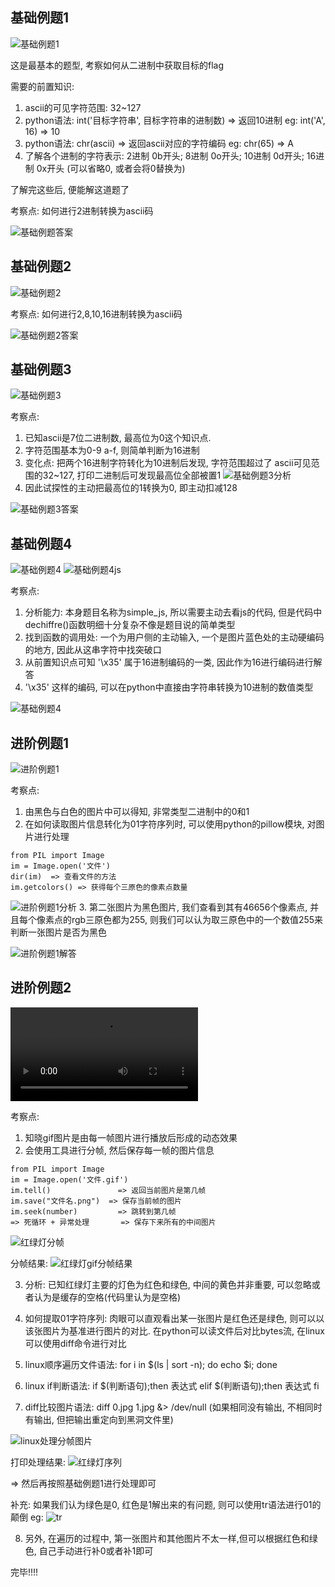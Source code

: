 ## 基础例题1

![基础例题1](https://github.com/rao2701482/CTF-CRPYTO-PART/blob/main/%E5%9B%BE%E7%89%87%E8%B5%84%E6%96%99/%E5%9F%BA%E7%A1%80%E4%BE%8B%E9%A2%981.png)

这是最基本的题型, 考察如何从二进制中获取目标的flag

需要的前置知识:
1. ascii的可见字符范围: 32~127
2. python语法: int('目标字符串', 目标字符串的进制数) => 返回10进制  eg: int('A', 16) => 10
3. python语法: chr(ascii)  => 返回ascii对应的字符编码            eg: chr(65)      => A
4. 了解各个进制的字符表示: 2进制 0b开头;  8进制 0o开头; 10进制 0d开头; 16进制 0x开头 (可以省略0, 或者会将0替换为\)

了解完这些后, 便能解这道题了

考察点: 如何进行2进制转换为ascii码

![基础例题答案](https://github.com/rao2701482/CTF-CRPYTO-PART/blob/main/%E5%9B%BE%E7%89%87%E8%B5%84%E6%96%99/%E5%9F%BA%E7%A1%80%E4%BE%8B%E9%A2%981%E7%AD%94%E6%A1%88.png)


## 基础例题2
![基础例题2](https://github.com/rao2701482/CTF-CRPYTO-PART/blob/main/%E5%9B%BE%E7%89%87%E8%B5%84%E6%96%99/%E5%9F%BA%E7%A1%80%E4%BE%8B%E9%A2%982.png)

考察点: 如何进行2,8,10,16进制转换为ascii码

![基础例题2答案](https://github.com/rao2701482/CTF-CRPYTO-PART/blob/main/%E5%9B%BE%E7%89%87%E8%B5%84%E6%96%99/%E5%9F%BA%E7%A1%80%E4%BE%8B%E9%A2%982%E8%A7%A3%E7%AD%94.png)


## 基础例题3
![基础例题3](https://github.com/rao2701482/CTF-CRPYTO-PART/blob/main/%E5%9B%BE%E7%89%87%E8%B5%84%E6%96%99/%E5%9F%BA%E7%A1%80%E4%BE%8B%E9%A2%983.png)

考察点: 
1. 已知ascii是7位二进制数, 最高位为0这个知识点.
2. 字符范围基本为0-9 a-f, 则简单判断为16进制
3. 变化点: 把两个16进制字符转化为10进制后发现, 字符范围超过了 ascii可见范围的32~127, 打印二进制后可发现最高位全部被置1
![基础例题3分析](https://github.com/rao2701482/CTF-CRPYTO-PART/blob/main/%E5%9B%BE%E7%89%87%E8%B5%84%E6%96%99/%E5%9F%BA%E7%A1%80%E4%BE%8B%E9%A2%983%E5%88%86%E6%9E%90.png)
4. 因此试探性的主动把最高位的1转换为0, 即主动扣减128

![基础例题3答案](https://github.com/rao2701482/CTF-CRPYTO-PART/blob/main/%E5%9B%BE%E7%89%87%E8%B5%84%E6%96%99/%E5%9F%BA%E7%A1%80%E4%BE%8B%E9%A2%983%E4%B8%BB%E5%8A%A8%E6%89%A3%E5%87%8F128.png)


## 基础例题4
![基础例题4](https://github.com/rao2701482/CTF-CRPYTO-PART/blob/main/%E5%9B%BE%E7%89%87%E8%B5%84%E6%96%99/js%E9%A2%98%E7%9B%AE.png)
![基础例题4js](https://github.com/rao2701482/CTF-CRPYTO-PART/blob/main/%E5%9B%BE%E7%89%87%E8%B5%84%E6%96%99/js2%E9%A2%98%E7%9B%AE.png)

考察点: 
1. 分析能力: 本身题目名称为simple_js, 所以需要主动去看js的代码, 但是代码中dechiffre()函数明细十分复杂不像是题目说的简单类型
2. 找到函数的调用处: 一个为用户侧的主动输入, 一个是图片蓝色处的主动硬编码的地方, 因此从这串字符中找突破口
3. 从前置知识点可知 '\x35' 属于16进制编码的一类, 因此作为16进行编码进行解答
4. '\x35' 这样的编码, 可以在python中直接由字符串转换为10进制的数值类型

![基础例题4](https://github.com/rao2701482/CTF-CRPYTO-PART/blob/main/%E5%9B%BE%E7%89%87%E8%B5%84%E6%96%99/js%E7%AD%94%E6%A1%88.png)


## 进阶例题1
![进阶例题1](https://github.com/rao2701482/CTF-CRPYTO-PART/blob/main/%E5%9B%BE%E7%89%87%E8%B5%84%E6%96%99/%E9%BB%91%E7%99%BD%E5%9B%BE%E7%89%87-%E9%A2%98%E7%9B%AE.png)

考察点:
1. 由黑色与白色的图片中可以得知, 非常类型二进制中的0和1
2. 在如何读取图片信息转化为01字符序列时, 可以使用python的pillow模块, 对图片进行处理
```
from PIL import Image
im = Image.open('文件')
dir(im)  => 查看文件的方法
im.getcolors() => 获得每个三原色的像素点数量
```
![进阶例题1分析](https://github.com/rao2701482/CTF-CRPYTO-PART/blob/main/%E5%9B%BE%E7%89%87%E8%B5%84%E6%96%99/%E9%BB%91%E7%99%BD%E5%9B%BE%E7%89%87%E5%88%86%E6%9E%90.png)
3. 第二张图片为黑色图片, 我们查看到其有46656个像素点, 并且每个像素点的rgb三原色都为255, 则我们可以认为取三原色中的一个数值255来判断一张图片是否为黑色

![进阶例题1解答](https://github.com/rao2701482/CTF-CRPYTO-PART/blob/main/%E5%9B%BE%E7%89%87%E8%B5%84%E6%96%99/%E9%BB%91%E7%99%BD%E5%9B%BE%E7%89%87-%E8%A7%A3%E7%AD%94.png)


## 进阶例题2
![红绿灯闪烁gif-录制后变成了视频-主动下载](https://github.com/rao2701482/CTF-CRPYTO-PART/blob/main/%E5%9B%BE%E7%89%87%E8%B5%84%E6%96%99/%E7%BA%A2%E7%BB%BF%E7%81%AFgif.mov)

考察点:
1. 知晓gif图片是由每一帧图片进行播放后形成的动态效果
2. 会使用工具进行分帧, 然后保存每一帧的图片信息
```
from PIL import Image
im = Image.open('文件.gif')
im.tell()  				=> 返回当前图片是第几帧
im.save("文件名.png") 	=> 保存当前帧的图片
im.seek(number) 		=> 跳转到第几帧
=> 死循环 + 异常处理 		=> 保存下来所有的中间图片
```
![红绿灯分帧](https://github.com/rao2701482/CTF-CRPYTO-PART/blob/main/%E5%9B%BE%E7%89%87%E8%B5%84%E6%96%99/%E7%BA%A2%E7%BB%BF%E7%81%AF%E5%88%86%E5%B8%A7.png)

分帧结果:
![红绿灯gif分帧结果](https://github.com/rao2701482/CTF-CRPYTO-PART/blob/main/%E5%9B%BE%E7%89%87%E8%B5%84%E6%96%99/%E7%BA%A2%E7%BB%BF%E7%81%AF%E5%88%86%E5%B8%A7%E7%BB%93%E6%9E%9C.png)

3. 分析: 已知红绿灯主要的灯色为红色和绿色, 中间的黄色并非重要, 可以忽略或者认为是缓存的空格(代码里认为是空格)
4. 如何提取01字符序列: 肉眼可以直观看出某一张图片是红色还是绿色, 则可以以该张图片为基准进行图片的对比. 在python可以读文件后对比bytes流, 在linux可以使用diff命令进行对比
5. linux顺序遍历文件语法: for i in $(ls | sort -n); do echo $i; done
6. linux if判断语法:
     if $(判断语句);then
          表达式
     elif $(判断语句);then
          表达式
     fi
           
7. diff比较图片语法: diff 0.jpg 1.jpg &> /dev/null    (如果相同没有输出, 不相同时有输出, 但把输出重定向到黑洞文件里)


![linux处理分帧图片](https://github.com/rao2701482/CTF-CRPYTO-PART/blob/main/%E5%9B%BE%E7%89%87%E8%B5%84%E6%96%99/%E7%BA%A2%E7%BB%BF%E7%81%AF%E5%9B%BE%E7%89%87%E8%BD%AC%E6%8D%A2%E4%BA%8C%E8%BF%9B%E5%88%B6.png)

打印处理结果:
![红绿灯序列](https://github.com/rao2701482/CTF-CRPYTO-PART/blob/main/%E5%9B%BE%E7%89%87%E8%B5%84%E6%96%99/%E7%BA%A2%E7%BB%BF%E7%81%AF%E4%BA%8C%E8%BF%9B%E5%88%B6%E7%BB%93%E6%9E%9C.png)

=> 然后再按照基础例题1进行处理即可

补充: 如果我们认为绿色是0, 红色是1解出来的有问题, 则可以使用tr语法进行01的颠倒
eg: 
![tr](https://github.com/rao2701482/CTF-CRPYTO-PART/blob/main/%E5%9B%BE%E7%89%87%E8%B5%84%E6%96%99/tr.png)

8. 另外, 在遍历的过程中, 第一张图片和其他图片不太一样,但可以根据红色和绿色, 自己手动进行补0或者补1即可


完毕!!!!

